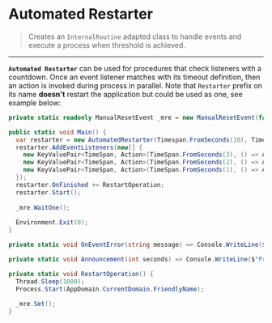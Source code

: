 # Automated Restarter
> Creates an `InternalRoutine` adapted class to handle events and execute a process when threshold is achieved.

---

**`Automated Restarter`** can be used for procedures that check listeners with a countdown. Once an event listener matches with its timeout definition, then an action is invoked during process in parallel. Note that `Restarter` prefix on its name **doesn't** restart the application but could be used as one, see example below:

```csharp
private static readonly ManualResetEvent _mre = new ManualResetEvent(false);

public static void Main() {
  var restarter = new AutomatedRestarter(Timespan.FromSeconds(10), Timespan.FromSeconds(1).TotalMilliseconds, OnEventError);
  restarter.AddEventListeners(new[] {
    new KeyValuePair<TimeSpan, Action>(TimeSpan.FromSeconds(3), () => Announcement(3)),
    new KeyValuePair<TimeSpan, Action>(TimeSpan.FromSeconds(2), () => Announcement(2)),
    new KeyValuePair<TimeSpan, Action>(TimeSpan.FromSeconds(1), () => Announcement(1)),
  });
  restarter.OnFinished += RestartOperation;
  restarter.Start();
 
  _mre.WaitOne();
  
  Environment.Exit(0);
}

private static void OnEventError(string message) => Console.WriteLine($"An error occurred! -> message: {message}");

private static void Announcement(int seconds) => Console.WriteLine($"Preparing to restart within {seconds} second{(seconds > 1 ? "s" : "")}...");

private static void RestartOperation() {
  Thread.Sleep(1000);
  Process.Start(AppDomain.CurrentDomain.FriendlyName);
  
  _mre.Set();
}
```
